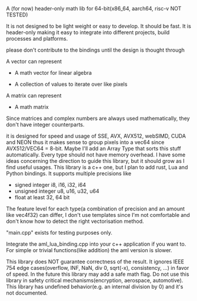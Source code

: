 A (for now) header-only math lib for 64-bit(x86_64, aarch64,
risc-v NOT TESTED)

It is not designed to be light weight or easy to develop. It
should be fast. It is header-only making it easy to
integrate into different projects, build processes and
platforms.

please don't contribute to the bindings until the design is
thought through

A vector can represent

- A math vector for linear algebra

- A collection of values to iterate over like pixels

A matrix can represent

- A math matrix

Since matrices and complex numbers are always used
mathematically, they don't have integer counterparts.

it is designed for speed and usage of SSE, AVX, AVX512,
webSIMD, CUDA and NEON thus it makes sense to group pixels
into a vec64 since AVX512/VEC64 = 8-bit. Maybe I'll add an
Array Type that sorts this stuff automatically. Every type
should not have memory overhead. I have some ideas
concerning the direction to guide this library, but it
should grow as I find useful usages. This library is a c++
one, but I plan to add rust, Lua and Python bindings. It
supports multiple precisions like

- signed integer i8, i16, i32, i64
- unsigned integer u8, u16, u32, u64
- float at least 32, 64 bit

The feature level for each type(a combination of precision
and an amount like vec4f32) can differ, I don't use
templates since I'm not comfortable and don't know how to
detect the right vectorisation method.

"main.cpp" exists for testing purposes only.

Integrate the aml_lua_binding.cpp into your c++ application
if you want to. For simple or trivial functions(like
addition) the aml version is slower.

This library does NOT guarantee correctness of the result.
It ignores IEEE 754 edge cases(overflow, INF, NaN, div 0,
sqrt(-x), consistency, ...) in favor of speed. In the future
this library may add a safe math flag. Do not use this
library in safety critical mechanisms(encryption, aerospace,
automotive). This library has undefined behavior(e.g. an
internal division by 0) and it's not documented.